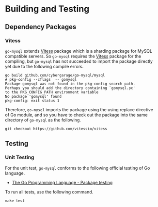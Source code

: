 # Building and Testing

## Dependency Packages

### Vitess

`go-mysql` extends [Vitess](https://github.com/vitessio/vitess) package which is a sharding package for MySQL compatible servers. So `go-mysql` requires the [Vitess](https://github.com/vitessio/vitess) package for the compiling, but `go-mysql` has not succeeded to import the package directly yet due to the following compile errors. 

```
go build github.com/cybergarage/go-mysql/mysql
# pkg-config --cflags  -- gomysql
Package gomysql was not found in the pkg-config search path.
Perhaps you should add the directory containing `gomysql.pc'
to the PKG_CONFIG_PATH environment variable
No package 'gomysql' found
pkg-config: exit status 1
```

Therefore, `go-mysql` imports the package using the using replace directive of Go module, and so you have to check out the package into the same directory of `go-mysql` as the following.

```
git checkout https://github.com/vitessio/vitess
```


## Testing

### Unit Testing

For the unit test, `go-mysql` conforms to the following official testing of Go language.

- [The Go Programming Language - Package testing](https://golang.org/pkg/testing/)

To run all tests, use the following command.

```
make test
```
